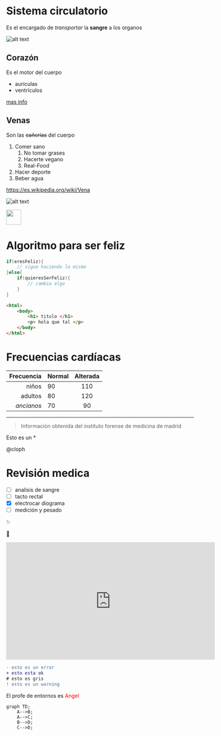 # Sistema circulatorio

Es el encargado de *transportar* la **sangre** a los organos

![alt text][foto_sistema]

## Corazón

Es el motor del cuerpo
- aurículas
- ventrículos

[mas info](https://es.wikipedia.org/wiki/Coraz%C3%B3n)

## Venas

Son las ~~cañerías~~ del cuerpo
1. Comer sano
   1. No tomar grases
   2. Hacerte vegano
   3. Real-Food
2. Hacer deporte
3. Beber agua

https://es.wikipedia.org/wiki/Vena


![alt text](https://img.freepik.com/vector-gratis/corazon-rojo-realista-sombra_177006-321.jpg?size=626&ext=jpg)


<img width="40px" src="https://img.freepik.com/vector-gratis/corazon-rojo-realista-sombra_177006-321.jpg?size=626&ext=jpg">


# Algoritmo para ser feliz

```java
if(eresFeliz){
    // sigue haciendo lo mismo
}else{
    if(quieresSerFeliz){
        // cambia algo
    }
}
```

```html
<html>
    <body>
        <h1> titulo </h1>
        <p> hola que tal </p>
    </body>
</html>
```

# Frecuencias cardíacas

| Frecuencia | Normal | Alterada |
| ----------:| -----  |:--------:|
| niños      |  90    |   110    |
| adultos    |  80    |   120    |
| *ancianos* |  70    |   90     |

---

>Información obtenida del instituto forense de medicina de madrid

Esto es un \*

@cloph


# Revisión medica

- [ ] analisis de sangre
- [ ] tacto rectal
- [x] electrocar diograma
- [ ] medición y pesado

:sparkles:

:heartbeat:


<iframe width="560" height="315" src="https://www.youtube.com/embed/OgIRAjnnJzI?controls=0&amp;start=17" title="YouTube video player" frameborder="0" allow="accelerometer; autoplay; clipboard-write; encrypted-media; gyroscope; picture-in-picture" allowfullscreen></iframe>

```diff
- esto es un error
+ esto esta ok
# esto es gris
! esto es un warning
```

El profe de entornos es 
<span style="color:red">Angel</span>

```mermaid
graph TD;
    A-->B;
    A-->C;
    B-->D;
    C-->D;
```

[foto_sistema]:https://curiosfera-ciencia.com/wp-content/uploads/2020/09/caracteristicas-del-aparato-circulatorio.jpg
